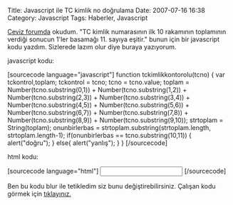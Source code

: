 Title: Javascript ile TC kimlik no doğrulama
Date: 2007-07-16 16:38
Category: Javascript
Tags: Haberler, Javascript

[Ceviz forumda][] okudum. "TC kimlik numarasının ilk 10 rakamının
toplamının verdiği sonucun 1'ler basamağı 11. sayıya eşitir." bunun için
bir javascript kodu yazdım. Sizlerede lazım olur diye buraya yazıyorum.
<!--more-->

javascript kodu:

[sourcecode language="javascript"] function tckimlikkontorolu(tcno) {
var tckontrol,toplam; tckontrol = tcno; tcno = tcno.value; toplam =
Number(tcno.substring(0,1)) + Number(tcno.substring(1,2)) +
Number(tcno.substring(2,3)) + Number(tcno.substring(3,4)) +
Number(tcno.substring(4,5)) + Number(tcno.substring(5,6)) +
Number(tcno.substring(6,7)) + Number(tcno.substring(7,8)) +
Number(tcno.substring(8,9)) + Number(tcno.substring(9,10)); strtoplam =
String(toplam); onunbirlerbas = strtoplam.substring(strtoplam.length,
strtoplam.length-1); if(onunbirlerbas == tcno.substring(10,11)) {
alert("doğru"); } else{ alert("yanlış"); } } [/sourcecode]

html kodu:

[sourcecode language="html"] <input name="tckimlikno" type="text"
id="tckimlikno" onblur="tckimlikkontorolu(this);" maxlength="11" />
[/sourcecode]

Ben bu kodu blur ile tetikledim siz bunu değiştirebilirsiniz. Çalışan
kodu görmek için [tıklayınız.][]

</p>

  [Ceviz forumda]: http://forum.ceviz.net/
  [tıklayınız.]: /dokumanlar/tckimlikno.html
